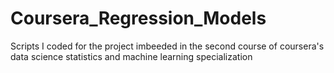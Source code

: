 # Coursera_Regression_Models
Scripts I coded for the project imbeeded in the second course of coursera's data science statistics and machine learning specialization
